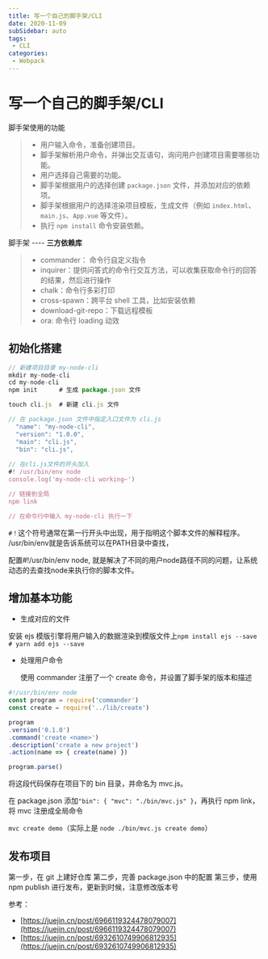 ```yaml
---
title: 写一个自己的脚手架/CLI
date: 2020-11-09
subSidebar: auto
tags:
 - CLI
categories: 
 - Webpack
---
```


#   写一个自己的脚手架/CLI


脚手架使用的功能

>*   用户输入命令，准备创建项目。
>*   脚手架解析用户命令，并弹出交互语句，询问用户创建项目需要哪些功能。
>*   用户选择自己需要的功能。
>*   脚手架根据用户的选择创建 `package.json` 文件，并添加对应的依赖项。
>*   脚手架根据用户的选择渲染项目模板，生成文件（例如 `index.html`、`main.js`、`App.vue` 等文件）。
>*   执行 `npm install` 命令安装依赖。

脚手架 ---- **三方依赖库**

>* commander： 命令行自定义指令
>* inquirer：提供问答式的命令行交互方法，可以收集获取命令行的回答的结果，然后进行操作
>* chalk：命令行多彩打印
>* cross-spawn：跨平台 shell 工具，比如安装依赖
>* download-git-repo：下载远程模板
>* ora:  命令行 loading 动效


##  **初始化搭建**

```js
// 新建项目目录 my-node-cli
mkdir my-node-cli 
cd my-node-cli 
npm init 	  # 生成 package.json 文件

touch cli.js  # 新建 cli.js 文件

// 在 package.json 文件中指定入口文件为 cli.js
  "name": "my-node-cli",
  "version": "1.0.0",
  "main": "cli.js",
  "bin": "cli.js", 
      
// 在cli.js文件的开头加入
#! /usr/bin/env node
console.log('my-node-cli working~')

// 链接到全局
npm link 

// 在命令行中输入 my-node-cli 执行一下
```

`#！`这个符号通常在第一行开头中出现，用于指明这个脚本文件的解释程序。
/usr/bin/env就是告诉系统可以在PATH目录中查找，

配置#!/usr/bin/env node, 就是解决了不同的用户node路径不同的问题，让系统动态的去查找node来执行你的脚本文件。


##  **增加基本功能**

- 生成对应的文件

安装 ejs 模版引擎将用户输入的数据渲染到模版文件上`npm install ejs --save # yarn add ejs --save`

- 处理用户命令

  使用 commander 注册了一个 create 命令，并设置了脚手架的版本和描述


```js
#!/usr/bin/env node
const program = require('commander')
const create = require('../lib/create')

program
.version('0.1.0')
.command('create <name>')
.description('create a new project')
.action(name => { create(name) })

program.parse()
```

将这段代码保存在项目下的 bin 目录，并命名为 mvc.js。

在 package.json 添加`"bin": { "mvc": "./bin/mvc.js" }`，再执行 npm link，将 mvc 注册成全局命令

`mvc create demo`（实际上是 `node ./bin/mvc.js create demo`）


##  发布项目

第一步，在 git 上建好仓库
第二步，完善 package.json 中的配置
第三步，使用 npm publish 进行发布，更新到时候，注意修改版本号


参考：
- [https://juejin.cn/post/6966119324478079007](https://juejin.cn/post/6966119324478079007)
- [https://juejin.cn/post/6932610749906812935](https://juejin.cn/post/6932610749906812935)







